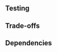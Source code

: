 ## Testing

<!--
What is needed to test the changes? e.g. specific cluster, service definitions
How can one see the result of your work? e.g. configurations, URLs
-->

## Trade-offs

<!--
Are you aware of any weak spots? e.g. performance, functionality
Did you decide anything noteworthy? e.g. algorithms, data structures, tools
-->

## Dependencies

<!--
What needs to happen before this can be merged? e.g. PRs merged, other events
-->
